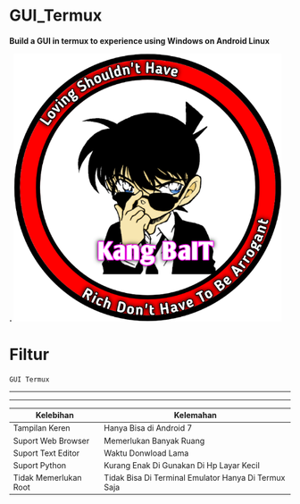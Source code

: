 # GUI_Termux
<h4>Build a GUI in termux to experience using Windows on Android Linux





.
![GitHub Logo](/docs/20210322_094134.png)




# Filtur


    GUI Termux
--------------------------------

---------------------
Kelebihan | Kelemahan        
--------- | ---------
Tampilan Keren | Hanya Bisa di Android 7 
Suport Web Browser | Memerlukan Banyak Ruang
Suport Text Editor | Waktu Donwload Lama
Suport Python | Kurang Enak Di Gunakan Di Hp Layar Kecil
Tidak Memerlukan Root | Tidak Bisa Di Terminal Emulator Hanya Di Termux Saja








